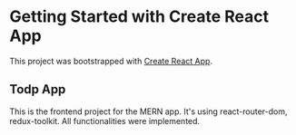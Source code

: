 # Getting Started with Create React App

This project was bootstrapped with [Create React App](https://github.com/facebook/create-react-app).

## Todp App
This is the frontend project for the MERN app. It's using react-router-dom, redux-toolkit. All functionalities were implemented.
